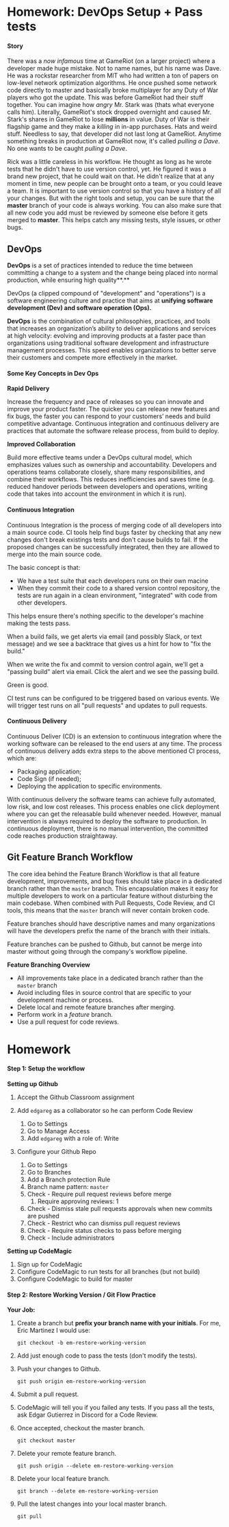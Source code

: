 # Homework: DevOps Setup + Pass tests

#### Story

There was a *now infamous* time at GameRiot (on a larger project) where a developer made huge mistake. Not to name names, but his name was Dave. He was a rockstar researcher from MIT who had written a ton of papers on low-level network optimization algorithms. He once pushed some network code directly to master and basically broke multiplayer for any Duty of War players who got the update. This was before GameRiot had their stuff together. You can imagine how *angry* Mr. Stark was (thats what everyone calls him). Literally, GameRiot's stock dropped overnight and caused Mr. Stark's shares in GameRiot to lose **millions** in value. Duty of War is their flagship game and they make a *killing* in in-app purchases. Hats and weird stuff. Needless to say, that developer did not last long at GameRiot. Anytime something breaks in production at GameRiot now, it's called *pulling a Dave*. No one wants to be caught *pulling a Dave*.



Rick was a little careless in his workflow. He thought as long as he wrote tests that he didn't have to use version control, yet. He figured it was a brand new project, that he could wait on that. He didn't realize that at any moment in time, new people can be brought onto a team, or you could leave a team. It is important to use version control so that you have a history of all your changes. But with the right tools and setup, you can be sure that the **master** branch of your code is always working. You can also make sure that all new code you add must be reviewed by someone else before it gets merged to **master**. This helps catch any missing tests, style issues, or other bugs. 



## DevOps

**DevOps** is a set of practices intended to reduce the time between committing a change to a system and the change being placed into normal production, while ensuring high quality**.**

DevOps (a clipped compound of "development" and "operations") is a software engineering culture and practice that aims at **unifying software development (Dev) and software operation (Ops).**

**DevOps** is the combination of cultural philosophies, practices, and tools that increases an organization’s ability to deliver applications and services at high velocity: evolving and improving products at a faster pace than organizations using traditional software development and infrastructure management processes. This speed enables organizations to better serve their customers and compete more effectively in the market.



#### Some Key Concepts in Dev Ops

**Rapid Delivery**

Increase the frequency and pace of releases so you can innovate and improve your product faster. The quicker you can release new features and fix bugs, the faster you can respond to your customers’ needs and build competitive advantage. Continuous integration and continuous delivery are practices that automate the software release process, from build to deploy.

**Improved Collaboration**

Build more effective teams under a DevOps cultural model, which emphasizes values such as ownership and accountability. Developers and operations teams collaborate closely, share many responsibilities, and combine their workflows. This reduces inefficiencies and saves time (e.g. reduced handover periods between developers and operations, writing code that takes into account the environment in which it is run).



#### Continuous Integration

Continuous Integration is the process of merging code of all developers into a main source code. CI tools help find bugs faster by checking that any new changes don't break existings tests and don't cause builds to fail. If the proposed changes can be successfully integrated, then they are allowed to merge into the main source code.

The basic concept is that:

* We have a test suite that each developers runs on their own macine
* When they commit their code to a shared version control repository, the tests are run again in a clean environment, "integrated" with code from other developers.

This helps ensure there's nothing specific to the developer's machine making the tests pass.

When a build fails, we get alerts via email (and possibly Slack, or text message) and we see a backtrace that gives us a hint for how to "fix the build."

When we write the fix and commit to version control again, we'll get a "passing build" alert via email. Click the alert and we see the passing build.

Green is good.

CI test runs can be configured to be triggered based on various events. We will trigger test runs on all "pull requests" and updates to pull requests. 



#### Continuous Delivery

Continuous Deliver (CD) is an extension to continuous integration where the working software can be released to the end users at any time. The process of continuous delivery adds extra steps to the above mentioned CI process, which are:

- Packaging application;
- Code Sign (if needed);
- Deploying the application to specific environments.

With continuous delivery the software teams can achieve fully automated, low risk, and low cost releases. This process enables one click deployment where you can get the releasable build whenever needed. However, manual intervention is always required to deploy the software to production. In continuous deployment, there is no manual intervention, the committed code reaches production straightaway.



## Git Feature Branch Workflow

The core idea behind the Feature Branch Workflow is that all feature development, improvements, and bug fixes should take place in a dedicated branch rather than the `master` branch. This encapsulation makes it easy for multiple developers to work on a particular feature without disturbing the main codebase. When combined with Pull Requests, Code Review, and CI tools, this means that the `master` branch will never contain broken code.

Feature branches should have descriptive names and many organizations will have the developers prefix the name of the branch with their initials. 

Feature branches can be pushed to Github, but cannot be merge into master without going through the company's workflow pipeline.



**Feature Branching Overview**

* All improvements take place in a dedicated branch rather than the `master` branch
* Avoid including files in source control that are specific to your development machine or process.
* Delete local and remote feature branches after merging.
* Perform work in a *feature* branch.
* Use a pull request for code reviews.



# Homework

#### Step 1: Setup the workflow

**Setting up Github**

1. Accept the Github Classroom assignment

2. Add `edgareg` as a collaborator so he can perform Code Review

   1. Go to Settings
   2. Go to Manage Access
   3. Add `edgareg` with a role of: Write

3. Configure your Github Repo

   1. Go to Settings
   2. Go to Branches
   3. Add a Branch protection Rule
   4. Branch name pattern: `master`
   5. Check - Require pull request reviews before merge
      1. Require approving reviews: 1
   6. Check - Dismiss stale pull requests approvals when new commits are pushed
   7. Check - Restrict who can dismiss pull request reviews
   8. Check - Require status checks to pass before merging
   9. Check - Include administrators

   



**Setting up CodeMagic**

1. Sign up for CodeMagic
2. Configure CodeMagic to run tests for all branches (but not build)
3. Configure CodeMagic to build for master



#### Step 2: Restore Working Version / Git Flow Practice

**Your Job:**

1. Create a branch but **prefix your branch name with your initials**. For me, Eric Martinez I would use:

    ```
    git checkout -b em-restore-working-version
    ```

2. Add just enough code to pass the tests (don't modify the tests).

3. Push your changes to Github.

   ```
   git push origin em-restore-working-version
   ```

4. Submit a pull request.

5. CodeMagic will tell you if you failed any tests. If you pass all the tests, ask Edgar Gutierrez in Discord for a Code Review.

6. Once accepted, checkout the master branch.

   ```
   git checkout master
   ```

7. Delete your remote feature branch.

   ```
   git push origin --delete em-restore-working-version
   ```

8. Delete your local feature branch.

   ```
   git branch --delete em-restore-working-version
   ```

9. Pull the latest changes into your local master branch.

   ```
   git pull
   ```

   


